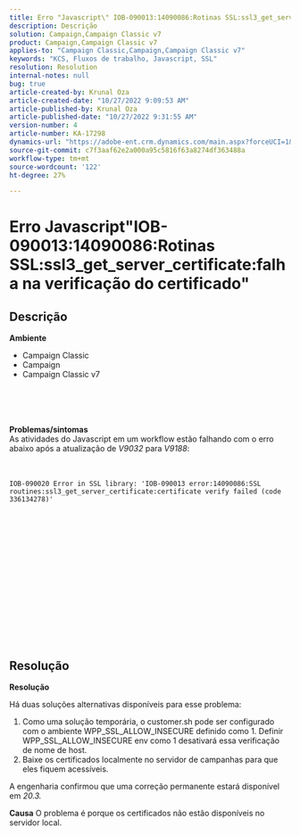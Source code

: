 ```yaml
---
title: Erro "Javascript\" IOB-090013:14090086:Rotinas SSL:ssl3_get_server_certificate:falha na verificação do certificado\""
description: Descrição
solution: Campaign,Campaign Classic v7
product: Campaign,Campaign Classic v7
applies-to: "Campaign Classic,Campaign,Campaign Classic v7"
keywords: "KCS, Fluxos de trabalho, Javascript, SSL"
resolution: Resolution
internal-notes: null
bug: true
article-created-by: Krunal Oza
article-created-date: "10/27/2022 9:09:53 AM"
article-published-by: Krunal Oza
article-published-date: "10/27/2022 9:31:55 AM"
version-number: 4
article-number: KA-17298
dynamics-url: "https://adobe-ent.crm.dynamics.com/main.aspx?forceUCI=1&pagetype=entityrecord&etn=knowledgearticle&id=c6f6931b-d755-ed11-bba2-6045bd006c82"
source-git-commit: c7f3aaf62e2a000a95c5816f63a8274df363488a
workflow-type: tm+mt
source-wordcount: '122'
ht-degree: 27%

---
```


# Erro Javascript&quot;IOB-090013:14090086:Rotinas SSL:ssl3_get_server_certificate:falha na verificação do certificado&quot;

## Descrição

<b>Ambiente</b>
- Campaign Classic
- Campaign
- Campaign Classic v7

<br><br> <br><br><b>Problemas/sintomas</b>
<br>As atividades do Javascript em um workflow estão falhando com o erro abaixo após a atualização de *V9032* para *V9188*: <br><br><br>

```
IOB-090020 Error in SSL library: 'IOB-090013 error:14090086:SSL routines:ssl3_get_server_certificate:certificate verify failed (code 336134278)'
```


<br> <br><br>
<br> <br><br> <br>

<br><br><br> <br><br> <br>

## Resolução


<b>Resolução</b>

Há duas soluções alternativas disponíveis para esse problema:
1. Como uma solução temporária, o customer.sh pode ser configurado com o ambiente WPP_SSL_ALLOW_INSECURE definido como 1. Definir WPP_SSL_ALLOW_INSECURE env como 1 desativará essa verificação de nome de host. 
2. Baixe os certificados localmente no servidor de campanhas para que eles fiquem acessíveis.

A engenharia confirmou que uma correção permanente estará disponível em *20.3.*



<b>Causa</b>
O problema é porque os certificados não estão disponíveis no servidor local.
